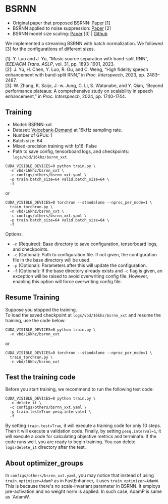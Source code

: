 # BSRNN
- Original paper that proposed BSRNN: [Paper](https://arxiv.org/abs/2209.15174) [1]  
- BSRNN applied to noise suppression: [Paper](https://arxiv.org/abs/2212.00406) [2]  
- BSRNN model size scaling: [Paper](https://arxiv.org/abs/2406.04269) [3] | [Github](https://github.com/Emrys365/se-scaling)  

We implemented a streaming BSRNN with batch normalization. We followed [3] for the configurations of different sizes.  

[1]: Y. Luo and J. Yu, “Music source separation with band-split RNN”, *IEEE/ACM Trans. ASLP*, vol. 31, pp. 1893-1901, 2023.  
[2]: J. Yu, H. Chen, Y. Luo, R. Gu, and C. Weng, “High fidelity speech enhancement with band-split RNN,” in *Proc. Interspeech*, 2023, pp. 2483–2487.  
[3]: W. Zhang, K. Saijo, J.-w. Jung, C. Li, S. Watanabe, and Y. Qian, “Beyond performance plateaus: A comprehensive study on scalability in speech enhancement,” in *Proc. Interspeech*, 2024, pp. 1740-1744.  

## Training
- Model: BSRNN-xxt
- Dataset: [Voicebank-Demand](../dataset/voicebank-demand.md) at 16kHz sampling rate. 
- Number of GPUs: 1
- Batch size: 64
- Mixed-precision training with fp16: False
- Path to save config, tensorboard logs, and checkpoints: `logs/vbd/16khz/bsrnn_xxt`
<pre><code>CUDA_VISIBLE_DEVICES=0 python train.py \
  -n vbd/16khz/bsrnn_xxt \
  -c configs/others/bsrnn_xxt.yaml \
  -p train.batch_size=64 valid.batch_size=64 \
  -f</code></pre>
or
<pre><code>CUDA_VISIBLE_DEVICES=0 torchrun --standalone --nproc_per_node=1 \
  train_torchrun.py \
  -n vbd/16khz/bsrnn_xxt \
  -c configs/others/bsrnn_xxt.yaml \
  -p train.batch_size=64 valid.batch_size=64 \
  -f</code></pre>

Options:  
- `-n` (Required): Base directory to save configuration, tensorboard logs, and checkpoints.  
- `-c` (Optional): Path to configuration file. If not given, the configuration file in the base directory will be used.  
- `-p` (Optional): Parameters after this will update the configuration.  
- `-f` (Optional): If the base directory already exists and `-c` flag is given, an exception will be raised to avoid overwriting config file. However, enabling this option will force overwriting config file.  

## Resume Training
Suppose you stopped the training.  
To load the saved checkpoint at `logs/vbd/16khz/bsrnn_xxt` and resume the training, use the code below:
<pre><code>CUDA_VISIBLE_DEVICES=0 python train.py \
  -n vbd/16khz/bsrnn_xxt</code></pre>
or
<pre><code>CUDA_VISIBLE_DEVICES=0 torchrun --standalone --nproc_per_node=1 \
  train_torchrun.py \
  -n vbd/16khz/bsrnn_xxt</code></pre>

## Test the training code
Before you start training, we recommend to run the following test code:
<pre><code>CUDA_VISIBLE_DEVICES=0 python train.py \
  -n delete_it \
  -c configs/others/bsrnn_xxt.yaml \
  -p train.test=True pesq.interval=1 \
  -f</code></pre>
By setting `train.test=True`, it will execute a training code for only 10 steps. Then it will execute a validation code. Finally, by setting `pesq.interval=1`, it will execute a code for calculating objective metrics and terminate. If the code runs well, you are ready to begin training. You can delete `logs/delete_it` directory after the test.

## About optimizer_groups
In `configs/others/bsrnn_xxt.yaml`, you may notice that instead of using `train.optimizer=AdamP` as in FastEnhancer, it uses `train.optimizer=AdamW`. This is because there's no scale-invariant parameter in BSRNN. It employs pre-activation and no weight norm is applied. In such case, AdamP is same as `AdamW.  
